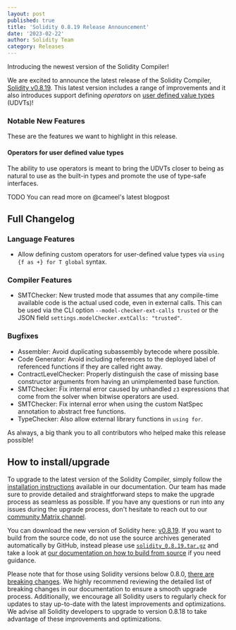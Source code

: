 ```yaml
---
layout: post
published: true
title: 'Solidity 0.8.19 Release Announcement'
date: '2023-02-22'
author: Solidity Team
category: Releases
---
```


Introducing the newest version of the Solidity Compiler!

We are excited to announce the latest release of the Solidity Compiler, [Solidity v0.8.19](https://github.com/ethereum/solidity/releases/tag/v0.8.19). 
This latest version includes a range of improvements and it also introduces support defining *operators* on [user defined value types](https://docs.soliditylang.org/en/latest/types.html#user-defined-value-types) (UDVTs)!

### Notable New Features
These are the features we want to highlight in this release.

#### Operators for user defined value types
The ability to use operators is meant to bring the UDVTs closer to being as natural to use
as the built-in types and promote the use of type-safe interfaces.

TODO You can read more on @cameel's latest blogpost

## Full Changelog
### Language Features
* Allow defining custom operators for user-defined value types via ``using {f as +} for T global`` syntax.

### Compiler Features
* SMTChecker: New trusted mode that assumes that any compile-time available code is the actual used code, even in external calls. This can be used via the CLI option ``--model-checker-ext-calls trusted`` or the JSON field ``settings.modelChecker.extCalls: "trusted"``.

### Bugfixes
* Assembler: Avoid duplicating subassembly bytecode where possible.
* Code Generator: Avoid including references to the deployed label of referenced functions if they are called right away.
* ContractLevelChecker: Properly distinguish the case of missing base constructor arguments from having an unimplemented base function.
* SMTChecker: Fix internal error caused by unhandled ``z3`` expressions that come from the solver when bitwise operators are used.
* SMTChecker: Fix internal error when using the custom NatSpec annotation to abstract free functions.
* TypeChecker: Also allow external library functions in ``using for``.

As always, a big thank you to all contributors who helped make this release possible!

## How to install/upgrade
To upgrade to the latest version of the Solidity Compiler, simply follow the [installation instructions](https://docs.soliditylang.org/en/v0.8.19/installing-solidity.html) available in our documentation. 
Our team has made sure to provide detailed and straightforward steps to make the upgrade process as seamless as possible. If you have any questions or run into any issues during the upgrade process, don't hesitate to reach out to our [community Matrix channel](https://matrix.to/#/#ethereum_solidity:gitter.im). 

You can download the new version of Solidity here: [v0.8.19](https://github.com/ethereum/solidity/releases/tag/v0.8.19).
If you want to build from the source code, do not use the source archives generated automatically by GitHub, instead please use [`solidity_0.8.19.tar.gz`](https://github.com/ethereum/solidity/releases/download/v0.8.19/solidity_0.8.19.tar.gz) and take a look at [our documentation on how to build from source](https://docs.soliditylang.org/en/v0.8.19/installing-solidity.html#building-from-source) if you need guidance.

Please note that for those using Solidity versions below 0.8.0, [there are breaking changes](https://docs.soliditylang.org/en/v0.8.18/080-breaking-changes.html). 
We highly recommend reviewing the detailed list of breaking changes in our documentation to ensure a smooth upgrade process. Additionally, we encourage all Solidity users to regularly check for updates to stay up-to-date with the latest improvements and optimizations.
We advise all Solidity developers to upgrade to version 0.8.18 to take advantage of these improvements and optimizations.

